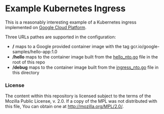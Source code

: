 # Example Kubernetes Ingress

This is a reasonably interesting example of a Kubernetes ingress implemented on
[Google Cloud Platform](https://cloud.google.com).

Three URLs pathes are supported in the configuration:
* **/** maps to a Google provided container image with the tag
  gcr.io/google-samples/hello-app:1.0
* **/hello** maps to the container image built from the
  [hello_nto.go](../hello_nto.go) file in the root of this repo
* **/debug** maps to the container image built from the
  [ingress_nto.go](ingress_nto.go) file in this directory

### License

The content within this repository is licensed subject to the terms of the Mozilla Public License, v. 2.0.
If a copy of the MPL was not distributed with this file, You can obtain one at http://mozilla.org/MPL/2.0/.